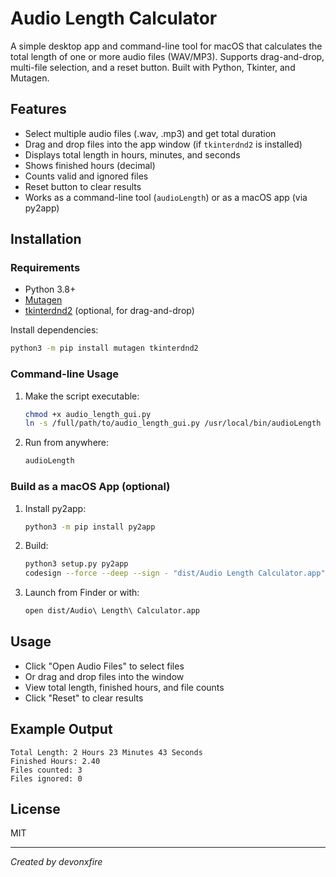 # Audio Length Calculator

A simple desktop app and command-line tool for macOS that calculates the total length of one or more audio files (WAV/MP3). Supports drag-and-drop, multi-file selection, and a reset button. Built with Python, Tkinter, and Mutagen.

## Features
- Select multiple audio files (.wav, .mp3) and get total duration
- Drag and drop files into the app window (if `tkinterdnd2` is installed)
- Displays total length in hours, minutes, and seconds
- Shows finished hours (decimal)
- Counts valid and ignored files
- Reset button to clear results
- Works as a command-line tool (`audioLength`) or as a macOS app (via py2app)

## Installation

### Requirements
- Python 3.8+
- [Mutagen](https://pypi.org/project/mutagen/)
- [tkinterdnd2](https://pypi.org/project/tkinterdnd2/) (optional, for drag-and-drop)

Install dependencies:
```sh
python3 -m pip install mutagen tkinterdnd2
```

### Command-line Usage
1. Make the script executable:
   ```sh
   chmod +x audio_length_gui.py
   ln -s /full/path/to/audio_length_gui.py /usr/local/bin/audioLength
   ```
2. Run from anywhere:
   ```sh
   audioLength
   ```

### Build as a macOS App (optional)
1. Install py2app:
   ```sh
   python3 -m pip install py2app
   ```
2. Build:
   ```sh
   python3 setup.py py2app
   codesign --force --deep --sign - "dist/Audio Length Calculator.app"
   ```
3. Launch from Finder or with:
   ```sh
   open dist/Audio\ Length\ Calculator.app
   ```

## Usage
- Click "Open Audio Files" to select files
- Or drag and drop files into the window
- View total length, finished hours, and file counts
- Click "Reset" to clear results

## Example Output
```
Total Length: 2 Hours 23 Minutes 43 Seconds
Finished Hours: 2.40
Files counted: 3
Files ignored: 0
```

## License
MIT

---

*Created by devonxfire*
